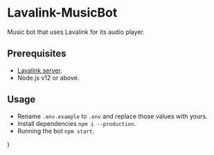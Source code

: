 # Lavalink-MusicBot
Music bot that uses Lavalink for its audio player.

## Prerequisites
- [Lavalink server](https://github.com/Frederikam/Lavalink#server-configuration).
- Node.js v12 or above.

## Usage
- Rename `.env.example` to `.env` and replace those values with yours.
- Install dependencies `npm i --production`.
- Running the bot `npm start`.

)
